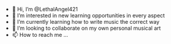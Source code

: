 - 👋 Hi, I’m @LethalAngel421
- 👀 I’m interested in new learning opportunities in every aspect 
- 🌱 I’m currently learning how to write music the correct way
- 💞️ I’m looking to collaborate on my own personal musical art 
- 📫 How to reach me ...

<!---
LethalAngel421/LethalAngel421 is a ✨ special ✨ repository because its `README.md` (this file) appears on your GitHub profile.
You can click the Preview link to take a look at your changes.
--->
